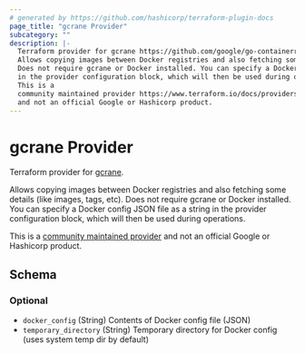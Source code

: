```yaml
---
# generated by https://github.com/hashicorp/terraform-plugin-docs
page_title: "gcrane Provider"
subcategory: ""
description: |-
  Terraform provider for gcrane https://github.com/google/go-containerregistry/blob/main/cmd/gcrane/README.md.
  Allows copying images between Docker registries and also fetching some details (like images, tags, etc).
  Does not require gcrane or Docker installed. You can specify a Docker config JSON file as a string
  in the provider configuration block, which will then be used during operations.
  This is a
  community maintained provider https://www.terraform.io/docs/providers/type/community-index.html
  and not an official Google or Hashicorp product.
---
```


# gcrane Provider

Terraform provider for [gcrane](https://github.com/google/go-containerregistry/blob/main/cmd/gcrane/README.md).

Allows copying images between Docker registries and also fetching some details (like images, tags, etc).
Does not require gcrane or Docker installed. You can specify a Docker config JSON file as a string
in the provider configuration block, which will then be used during operations.

This is a
[community maintained provider](https://www.terraform.io/docs/providers/type/community-index.html)
and not an official Google or Hashicorp product.



<!-- schema generated by tfplugindocs -->
## Schema

### Optional

- `docker_config` (String) Contents of Docker config file (JSON)
- `temporary_directory` (String) Temporary directory for Docker config (uses system temp dir by default)
